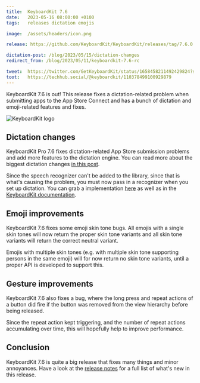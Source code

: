 ```yaml
---
title:  KeyboardKit 7.6
date:   2023-05-16 08:00:00 +0100
tags:   releases dictation emojis

image:  /assets/headers/icon.png

release: https://github.com/KeyboardKit/KeyboardKit/releases/tag/7.6.0

dictation-post: /blog/2023/05/15/dictation-changes
redirect_from: /blog/2023/05/11/keyboardkit-7.6-rc

tweet:  https://twitter.com/GetKeyboardKit/status/1658458211492429824?s=20
toot:   https://techhub.social/@keyboardkit/110378499100929879
---
```


KeyboardKit 7.6 is out! This release fixes a dictation-related problem when submitting apps to the App Store Connect and has a bunch of dictation and emoji-related features and fixes.

![KeyboardKit logo]({{page.image}})


## Dictation changes

KeyboardKit Pro 7.6 fixes dictation-related App Store submission problems and add more features to the dictation engine. You can read more about the biggest dictation changes [in this post]({{page.dictation-post}}).

Since the speech recognizer can't be added to the library, since that is what's causing the problem, you must now pass in a recognizer when you set up dictation. You can grab a implementation [here]({{page.dictation-post}}) as well as in the [KeyboardKit documentation]({{site.documentation_url}}).


## Emoji improvements

KeyboardKit 7.6 fixes some emoji skin tone bugs. All emojis with a single skin tones will now return the proper skin tone variants and all skin tone variants will return the correct neutral variant.

Emojis with multiple skin tones (e.g. with multiple skin tone supporting persons in the same emoji) will for now return no skin tone variants, until a proper API is developed to support this.


## Gesture improvements

KeyboardKit 7.6 also fixes a bug, where the long press and repeat actions of a button did fire if the button was removed from the view hierarchy before being released.

Since the repeat action kept triggering, and the number of repeat actions accumulating over time, this will hopefully help to improve performance.


## Conclusion

KeyboardKit 7.6 is quite a big release that fixes many things and minor annoyances. Have a look at the [release notes]({{page.release}}) for a full list of what's new in this release.